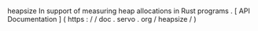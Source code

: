 #
heapsize
In
support
of
measuring
heap
allocations
in
Rust
programs
.
[
API
Documentation
]
(
https
:
/
/
doc
.
servo
.
org
/
heapsize
/
)
